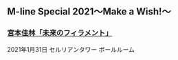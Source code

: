 ## M-line Special 2021～Make a Wish!～

### [<i class="fa-lg fa-brands fa-youtube"></i> 宮本佳林「未来のフィラメント」](https://www.youtube.com/watch?v=SMRhls7JXMY&t=36m36s)

2021年1月31日 セルリアンタワー ボールルーム

